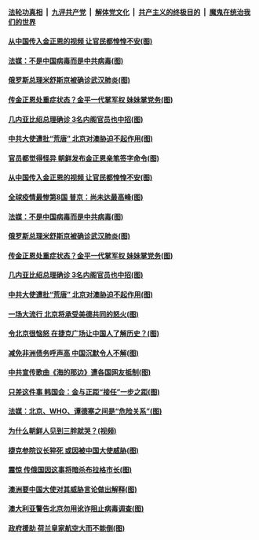 ####  [法轮功真相](../../../../basic/blob/master/README.md?t=05011601) &nbsp;|&nbsp; [九评共产党](../../../../9ping.md/blob/master/README.md?t=05011601) &nbsp;|&nbsp; [解体党文化](../../../../jtdwh.md/blob/master/README.md?t=05011601)  &nbsp;|&nbsp; [共产主义的终极目的](../../../../gczydzjmd.md/blob/master/README.md?t=05011601) &nbsp;|&nbsp; [魔鬼在统治我们的世界](../../../../mgztzwmdsj.md/blob/master/README.md?t=05011601) 

#### [从中国传入金正恩的视频 让官民都惶惶不安(图)](../pages/p9/931676.md?t=05011601) 

#### [法媒：不是中国病毒而是中共病毒(图)](../pages/p9/931693.md?t=05011601) 

#### [俄罗斯总理米舒斯京被确诊武汉肺炎(图)](../pages/p9/931704.md?t=05011601) 

#### [传金正恩处重症状态？金平一代掌军权 妹妹掌党务(图)](../pages/p9/931658.md?t=05011601) 

#### [几内亚比绍总理确诊 3名内阁官员也中招(图)](../pages/p9/931630.md?t=05011601) 

#### [中共大使遭批“荒唐” 北京对澳胁迫不起作用(图)](../pages/p9/931575.md?t=05011601) 

#### [官员都觉得怪异 朝鲜发布金正恩亲笔签字命令(图)](../pages/p9/931766.md?t=05011601) 

#### [从中国传入金正恩的视频 让官民都惶惶不安(图)](../pages/p9/931676.md?t=05011601) 

#### [全球疫情最惨第8国 普京：尚未达最高峰(图)](../pages/p9/931681.md?t=05011601) 

#### [法媒：不是中国病毒而是中共病毒(图)](../pages/p9/931693.md?t=05011601) 

#### [俄罗斯总理米舒斯京被确诊武汉肺炎(图)](../pages/p9/931704.md?t=05011601) 

#### [传金正恩处重症状态？金平一代掌军权 妹妹掌党务(图)](../pages/p9/931658.md?t=05011601) 

#### [几内亚比绍总理确诊 3名内阁官员也中招(图)](../pages/p9/931630.md?t=05011601) 

#### [中共大使遭批“荒唐” 北京对澳胁迫不起作用(图)](../pages/p9/931575.md?t=05011601) 

#### [一场大流行 北京将承受美德共同的怒火(图)](../pages/p9/931620.md?t=05011601) 

#### [令北京很恼怒 在捷克广场让中国人了解历史？(图)](../pages/p9/931579.md?t=05011601) 

#### [减免非洲债务呼声高 中国沉默令人不解(图)](../pages/p9/931617.md?t=05011601) 

#### [中共宣传歌曲《海的那边》遭各国网友抵制(图)](../pages/p9/931588.md?t=05011601) 

#### [只差这件事 韩国会：金与正距“接任”一步之距(图)](../pages/p9/931546.md?t=05011601) 

#### [法媒：北京、WHO、谭德塞之间是“危险关系”(图)](../pages/p9/931435.md?t=05011601) 

#### [为什么朝鲜人见到三胖就哭？(视频)](../pages/p9/931444.md?t=05011601) 

#### [捷克参院议长猝死 或因被中国大使威胁(图)](../pages/p9/931490.md?t=05011601) 

#### [震惊 传俄国因这事将暗杀布拉格市长(图)](../pages/p9/931442.md?t=05011601) 

#### [澳洲要中国大使对其威胁言论做出解释(图)](../pages/p9/931487.md?t=05011601) 

#### [澳大利亚警告北京勿用讹诈阻止病毒调查(图)](../pages/p9/931483.md?t=05011601) 

#### [政府援助 荷兰皇家航空大而不能倒(图)](../pages/p9/931465.md?t=05011601) 

